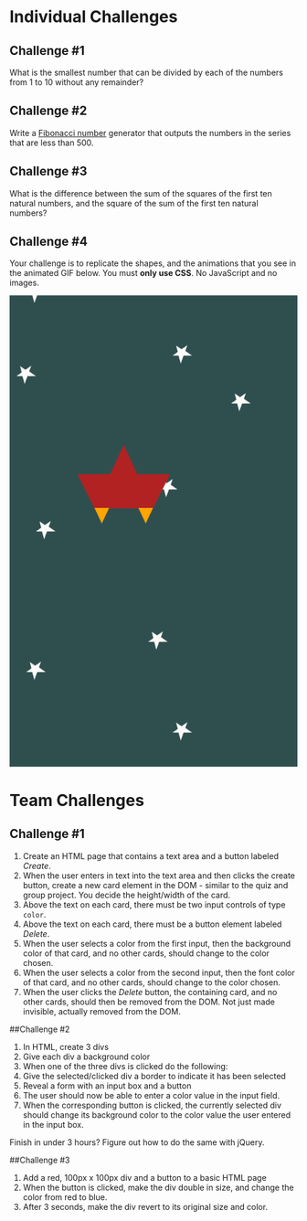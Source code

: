 # Individual Challenges

## Challenge \#1

What is the smallest number that can be divided by each of the numbers from 1 to 10 without any remainder?

## Challenge \#2

Write a [Fibonacci number](https://en.wikipedia.org/wiki/Fibonacci_number) generator that outputs the numbers in the series that are less than 500.

## Challenge \#3

What is the difference between the sum of the squares of the first ten natural numbers, and the square of the sum of the first ten natural numbers?

## Challenge \#4

Your challenge is to replicate the shapes, and the animations that you see in the animated GIF below. You must **only use CSS**. No JavaScript and no images.

<img src="fKDwWc0Stk.gif">

# Team Challenges

## Challenge \#1

1. Create an HTML page that contains a text area and a button labeled *Create*.
1. When the user enters in text into the text area and then clicks the create button, create a new card element in the DOM - similar to the quiz and group project. You decide the height/width of the card.
1. Above the text on each card, there must be two input controls of type `color`.
1. Above the text on each card, there must be a button element labeled *Delete*.
1. When the user selects a color from the first input, then the background color of that card, and no other cards, should change to the color chosen.
1. When the user selects a color from the second input, then the font color of that card, and no other cards, should change to the color chosen.
1. When the user clicks the *Delete* button, the containing card, and no other cards, should then be removed from the DOM. Not just made invisible, actually removed from the DOM.

##Challenge \#2

1. In HTML, create 3 divs
1. Give each div a background color
1. When one of the three divs is clicked do the following:
1. Give the selected/clicked div a border to indicate it has been selected
1. Reveal a form with an input box and a button
1. The user should now be able to enter a color value in the input field. 
1. When the corresponding button is clicked, the currently selected div should change its background color to the color value the user entered in the input box.

Finish in under 3 hours? Figure out how to do the same with jQuery.

##Challenge \#3

1. Add a red, 100px x 100px div and a button to a basic HTML page
1. When the button is clicked, make the div double in size, and change the color from red to blue.
1. After 3 seconds, make the div revert to its original size and color.
